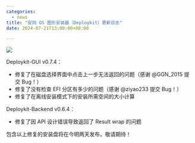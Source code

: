 ```yaml
---
categories:
  - news
title: "安同 OS 图形安装器（Deploykit）更新日志"
date: 2024-07-21T13:00:00+08:00

---
```

![](/assets/news/2024-06-04-aoscos-livekit-pre.jpg)

Deploykit-GUI v0.7.4：

- 修复了在磁盘选择界面中点击上一步无法返回的问题（感谢 @GGN_2015 提交 Bug！）
- 修复了没有检查 EFI 分区有多少的问题（感谢 @ziyao233 提交 Bug！）
- 修复了在离线安装模式下的安装所需空间的大小计算

Deploykit-Backend v0.6.4：

- 修复了因 API 设计错误导致返回了 Result wrap 的问题

包含以上修复的安装盘将在今明两天发布，敬请期待！
